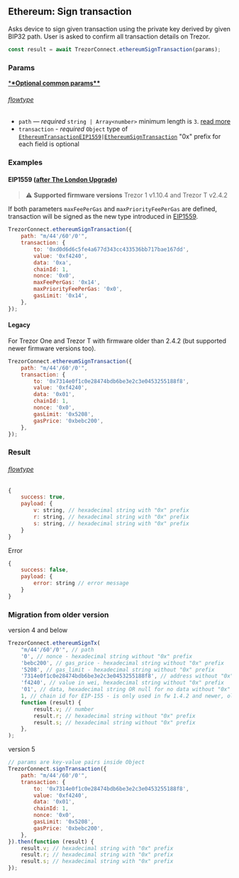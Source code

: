 ## Ethereum: Sign transaction

Asks device to sign given transaction using the private key derived by given BIP32 path. User is asked to confirm all transaction
details on Trezor.

```javascript
const result = await TrezorConnect.ethereumSignTransaction(params);
```

### Params

[\***\*Optional common params\*\***](commonParams.md)

###### [flowtype](../../src/js/types/params.js#L69-L72)

-   `path` — _required_ `string | Array<number>` minimum length is `3`. [read more](path.md)
-   `transaction` - _required_ `Object` type of [`EthereumTransactionEIP1559`](../../src/js/types/networks/ethereum.js#L46)`|`[`EthereumSignTransaction`](../../src/js/types/networks/ethereum.js#L59) "0x" prefix for each field is optional

### Examples

#### EIP1559 ([after The London Upgrade](https://ethereum.org/en/developers/docs/gas/#post-london))

> :warning: **Supported firmware versions** Trezor 1 v1.10.4 and Trezor T v2.4.2

If both parameters `maxFeePerGas` and `maxPriorityFeePerGas` are defined, transaction will be signed as the new type introduced in [EIP1559](https://github.com/ethereum/EIPs/blob/master/EIPS/eip-1559.md).

```javascript
TrezorConnect.ethereumSignTransaction({
    path: "m/44'/60'/0'",
    transaction: {
        to: '0xd0d6d6c5fe4a677d343cc433536bb717bae167dd',
        value: '0xf4240',
        data: '0xa',
        chainId: 1,
        nonce: '0x0',
        maxFeePerGas: '0x14',
        maxPriorityFeePerGas: '0x0',
        gasLimit: '0x14',
    },
});
```

#### Legacy

For Trezor One and Trezor T with firmware older than 2.4.2 (but supported newer firmware versions too).

```javascript
TrezorConnect.ethereumSignTransaction({
    path: "m/44'/60'/0'",
    transaction: {
        to: '0x7314e0f1c0e28474bdb6be3e2c3e0453255188f8',
        value: '0xf4240',
        data: '0x01',
        chainId: 1,
        nonce: '0x0',
        gasLimit: '0x5208',
        gasPrice: '0xbebc200',
    },
});
```

### Result

###### [flowtype](../../src/js/types/api.js#L252)

```javascript
{
    success: true,
    payload: {
        v: string, // hexadecimal string with "0x" prefix
        r: string, // hexadecimal string with "0x" prefix
        s: string, // hexadecimal string with "0x" prefix
    }
}
```

Error

```javascript
{
    success: false,
    payload: {
        error: string // error message
    }
}
```

### Migration from older version

version 4 and below

```javascript
TrezorConnect.ethereumSignTx(
    "m/44'/60'/0'", // path
    '0', // nonce - hexadecimal string without "0x" prefix
    'bebc200', // gas_price - hexadecimal string without "0x" prefix
    '5208', // gas_limit - hexadecimal string without "0x" prefix
    '7314e0f1c0e28474bdb6be3e2c3e0453255188f8', // address without "0x" prefix
    'f4240', // value in wei, hexadecimal string without "0x" prefix
    '01', // data, hexadecimal string OR null for no data without "0x" prefix
    1, // chain id for EIP-155 - is only used in fw 1.4.2 and newer, older will ignore it
    function (result) {
        result.v; // number
        result.r; // hexadecimal string without "0x" prefix
        result.s; // hexadecimal string without "0x" prefix
    },
);
```

version 5

```javascript
// params are key-value pairs inside Object
TrezorConnect.signTransaction({
    path: "m/44'/60'/0'",
    transaction: {
        to: '0x7314e0f1c0e28474bdb6be3e2c3e0453255188f8',
        value: '0xf4240',
        data: '0x01',
        chainId: 1,
        nonce: '0x0',
        gasLimit: '0x5208',
        gasPrice: '0xbebc200',
    },
}).then(function (result) {
    result.v; // hexadecimal string with "0x" prefix
    result.r; // hexadecimal string with "0x" prefix
    result.s; // hexadecimal string with "0x" prefix
});
```
